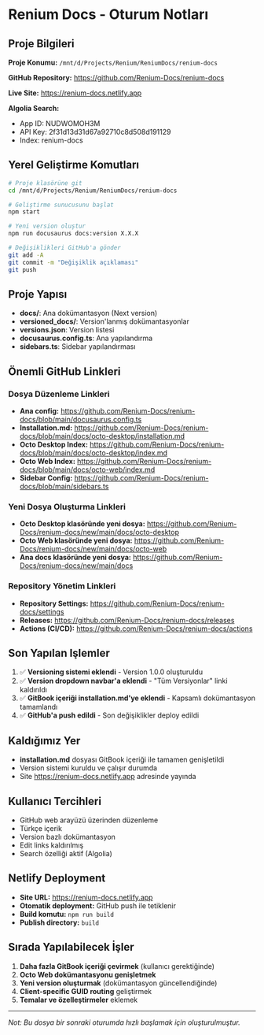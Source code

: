 # Renium Docs - Oturum Notları

## Proje Bilgileri

**Proje Konumu:** `/mnt/d/Projects/Renium/ReniumDocs/renium-docs`

**GitHub Repository:** https://github.com/Renium-Docs/renium-docs

**Live Site:** https://renium-docs.netlify.app

**Algolia Search:** 
- App ID: NUDWOMOH3M
- API Key: 2f31d13d31d67a92710c8d508d191129
- Index: renium-docs

## Yerel Geliştirme Komutları

```bash
# Proje klasörüne git
cd /mnt/d/Projects/Renium/ReniumDocs/renium-docs

# Geliştirme sunucusunu başlat
npm start

# Yeni version oluştur
npm run docusaurus docs:version X.X.X

# Değişiklikleri GitHub'a gönder
git add -A
git commit -m "Değişiklik açıklaması"
git push
```

## Proje Yapısı

- **docs/**: Ana dokümantasyon (Next version)
- **versioned_docs/**: Version'lanmış dokümantasyonlar
- **versions.json**: Version listesi
- **docusaurus.config.ts**: Ana yapılandırma
- **sidebars.ts**: Sidebar yapılandırması

## Önemli GitHub Linkleri

### Dosya Düzenleme Linkleri
- **Ana config:** https://github.com/Renium-Docs/renium-docs/blob/main/docusaurus.config.ts
- **Installation.md:** https://github.com/Renium-Docs/renium-docs/blob/main/docs/octo-desktop/installation.md
- **Octo Desktop Index:** https://github.com/Renium-Docs/renium-docs/blob/main/docs/octo-desktop/index.md
- **Octo Web Index:** https://github.com/Renium-Docs/renium-docs/blob/main/docs/octo-web/index.md
- **Sidebar Config:** https://github.com/Renium-Docs/renium-docs/blob/main/sidebars.ts

### Yeni Dosya Oluşturma Linkleri
- **Octo Desktop klasöründe yeni dosya:** https://github.com/Renium-Docs/renium-docs/new/main/docs/octo-desktop
- **Octo Web klasöründe yeni dosya:** https://github.com/Renium-Docs/renium-docs/new/main/docs/octo-web
- **Ana docs klasöründe yeni dosya:** https://github.com/Renium-Docs/renium-docs/new/main/docs

### Repository Yönetim Linkleri
- **Repository Settings:** https://github.com/Renium-Docs/renium-docs/settings
- **Releases:** https://github.com/Renium-Docs/renium-docs/releases
- **Actions (CI/CD):** https://github.com/Renium-Docs/renium-docs/actions

## Son Yapılan Işlemler

1. ✅ **Versioning sistemi eklendi** - Version 1.0.0 oluşturuldu
2. ✅ **Version dropdown navbar'a eklendi** - "Tüm Versiyonlar" linki kaldırıldı
3. ✅ **GitBook içeriği installation.md'ye eklendi** - Kapsamlı dokümantasyon tamamlandı
4. ✅ **GitHub'a push edildi** - Son değişiklikler deploy edildi

## Kaldığımız Yer

- **installation.md** dosyası GitBook içeriği ile tamamen genişletildi
- Version sistemi kuruldu ve çalışır durumda
- Site https://renium-docs.netlify.app adresinde yayında

## Kullanıcı Tercihleri

- GitHub web arayüzü üzerinden düzenleme
- Türkçe içerik
- Version bazlı dokümantasyon
- Edit links kaldırılmış
- Search özelliği aktif (Algolia)

## Netlify Deployment

- **Site URL:** https://renium-docs.netlify.app
- **Otomatik deployment:** GitHub push ile tetiklenir
- **Build komutu:** `npm run build`
- **Publish directory:** `build`

## Sırada Yapılabilecek İşler

1. **Daha fazla GitBook içeriği çevirmek** (kullanıcı gerektiğinde)
2. **Octo Web dokümantasyonu genişletmek**
3. **Yeni version oluşturmak** (dokümantasyon güncellendiğinde)
4. **Client-specific GUID routing** geliştirmek
5. **Temalar ve özelleştirmeler** eklemek

---

*Not: Bu dosya bir sonraki oturumda hızlı başlamak için oluşturulmuştur.*